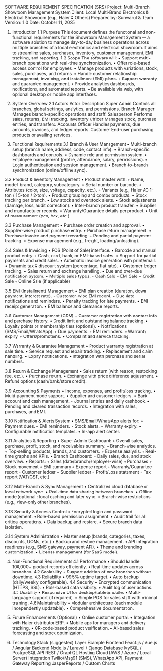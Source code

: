SOFTWARE REQUIREMENT SPECIFICATION (SRS)
Project: Multi-Branch Showroom Management System
Client: Local Multi-Brand Electronics & Electrical Showroom (e.g., Haier & Others)
Prepared by: Sunwarul & Team
Version: 1.0
Date: October 11, 2025

1. Introduction
   1.1 Purpose
   This document defines the functional and non-functional requirements for the Showroom Management System — a software solution to manage day-to-day business operations across multiple branches of a local electronics and electrical showroom. It aims to streamline sales, purchases, inventory, customer management, EMI tracking, and reporting.
   1.2 Scope
   The software will:
   • Support multi-branch operations with real-time synchronization.
   • Offer role-based access control for employees.
   • Manage products with variations, stock, sales, purchases, and returns.
   • Handle customer relationship management, invoicing, and installment (EMI) plans.
   • Support warranty and guarantee management.
   • Provide analytics dashboards, notifications, and automated reports.
   • Be available via web, with optional desktop or mobile app interfaces.

2. System Overview
   2.1 Actors
   Actor
   Description
   Super Admin
   Controls all branches, global settings, analytics, and permissions.
   Branch Manager
   Manages branch-specific operations and staff.
   Salesperson
   Performs sales, returns, EMI tracking.
   Inventory Officer
   Manages stock, purchase entries, and transfers.
   Accounts Officer
   Handles payments, due amounts, invoices, and ledger reports.
   Customer
   End-user purchasing products or availing services.

3. Functional Requirements
   3.1 Branch & User Management
   • Multi-branch setup (branch name, address, code, contact info).
   • Branch-specific dashboards and controls.
   • Dynamic role and permission system.
   • Employee management (profile, attendance, salary, permissions).
   • Login authentication and session management.
   • Branch-to-branch synchronization (online/offline sync).

3.2 Product & Inventory Management
• Product master with:
◦ Name, model, brand, category, subcategory.
◦ Serial number or barcode.
◦ Attributes (color, size, voltage, capacity, etc.).
◦ Variants (e.g., Haier AC 1-ton / 1.5-ton / 2-ton).
• Product grouping and combo products.
• Stock tracking per branch.
• Low stock and overstock alerts.
• Stock adjustments (damage, loss, audit correction).
• Inter-branch product transfer.
• Supplier and manufacturer records.
• Warranty/Guarantee details per product.
• Unit of measurement (pcs, box, etc.).

3.3 Purchase Management
• Purchase order creation and approval.
• Supplier-wise product purchase entry.
• Purchase return management.
• Purchase invoice and payment recording.
• Pending and partial payment tracking.
• Expense management (e.g., freight, loading/unloading).

3.4 Sales & Invoicing
• POS (Point of Sale) interface.
• Barcode and manual product entry.
• Cash, card, bank, or EMI-based sales.
• Support for partial payments and credit sales.
• Automatic invoice generation with print/email.
• Dynamic tax & discount system (percentage, flat rate).
• Customer ledger tracking.
• Sales return and exchange handling.
• Due and over-due notification system.
• Multiple sales types:
◦ Cash Sale
◦ EMI Sale
◦ Credit Sale
◦ Online Sale (if applicable)

3.5 EMI (Installment) Management
• EMI plan creation (duration, down payment, interest rate).
• Customer-wise EMI record.
• Due date notifications and reminders.
• Penalty tracking for late payments.
• EMI receipt generation.
• EMI balance and clearance reports.

3.6 Customer Management (CRM)
• Customer registration with contact info and purchase history.
• Credit limit and outstanding balance tracking.
• Loyalty points or membership tiers (optional).
• Notifications (SMS/Email/WhatsApp):
◦ Due payments.
◦ EMI reminders.
◦ Warranty expiry.
◦ Offers/promotions.
• Complaint and service tracking.

3.7 Warranty & Guarantee Management
• Product warranty registration at sale time.
• Service request and repair tracking.
• Replacement and claim handling.
• Expiry notifications.
• Integration with purchase and serial numbers.

3.8 Return & Exchange Management
• Sales return (with reason, restocking fee, etc.).
• Purchase return.
• Exchange with price difference adjustment.
• Refund options (cash/bank/store credit).

3.9 Accounting & Payments
• Income, expenses, and profit/loss tracking.
• Multi-payment mode support.
• Supplier and customer ledgers.
• Bank account and cash management.
• Journal entries and daily cashbook.
• Pending and cleared transaction records.
• Integration with sales, purchases, and EMI.

3.10 Notification & Alerts System
• SMS/Email/WhatsApp alerts for:
◦ Payment dues.
◦ EMI reminders.
◦ Stock alerts.
◦ Warranty expiry.
• Configurable notification templates.
• In-app alert center.

3.11 Analytics & Reporting
• Super Admin Dashboard:
◦ Overall sales, purchase, profit, stock, and receivables summary.
◦ Branch-wise analytics.
◦ Top-selling products, brands, and customers.
◦ Expense analysis.
◦ Real-time graphs and KPIs.
• Branch Dashboard:
◦ Daily sales, due, and stock overview.
• Reports:
◦ Sales (date/branch/employee-wise)
◦ Purchases
◦ Stock movement
◦ EMI summary
◦ Expense report
◦ Warranty/Guarantee report
◦ Customer ledger
◦ Supplier ledger
◦ Profit/Loss statement
◦ Tax report (VAT/GST, etc.)

3.12 Multi-Branch & Sync Management
• Centralized cloud database or local network sync.
• Real-time data sharing between branches.
• Offline mode (optional): local caching and later sync.
• Branch-wise restrictions (e.g., view-only other branches).

3.13 Security & Access Control
• Encrypted login and password management.
• Role-based permission assignment.
• Audit trail for all critical operations.
• Data backup and restore.
• Secure branch data isolation.

3.14 System Administration
• Master setup (brands, categories, taxes, discounts, UOMs, etc.)
• Backup and restore management.
• API integration readiness (e.g., SMS gateway, payment API).
• Theme and branding customization.
• License management (for SaaS model).

4. Non-Functional Requirements
   4.1 Performance
   • Should handle 100,000+ product records efficiently.
   • Real-time updates across branches.
   4.2 Scalability
   • Support addition of new branches without downtime.
   4.3 Reliability
   • 99.5% uptime target.
   • Auto backup (daily/weekly configurable).
   4.4 Security
   • Encrypted communication (HTTPS, SSL).
   • Role-based data visibility.
   • Audit log of user actions.
   4.5 Usability
   • Responsive UI for desktop/tablet/mobile.
   • Multi-language support (if required).
   • Simple POS for sales staff with minimal training.
   4.6 Maintainability
   • Modular architecture (each module independently updatable).
   • Comprehensive documentation.

5. Future Enhancements (Optional)
   • Online customer portal.
   • Integration with Haier distributor ERP.
   • Mobile app for managers and delivery tracking.
   • QR-code-based product verification.
   • AI-based sales forecasting and stock optimization.

6. Technology Stack (suggested)
   Layer
   Example
   Frontend
   React.js / Vue.js / Angular
   Backend
   Node.js / Laravel / Django
   Database
   MySQL / PostgreSQL
   API
   REST / GraphQL
   Hosting
   Cloud (AWS / Azure / Local Server)
   Integration
   Twilio/Msg91 (SMS), WhatsApp API, Payment Gateway
   Reporting
   JasperReports / Custom Charts
